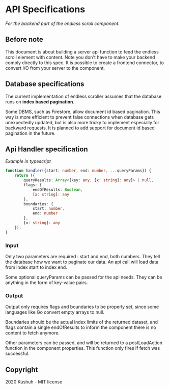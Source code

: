 # API Specifications
*For the backend part of the endless scroll component.*

## Before note

This document is about building a server api function to feed the endless scroll element with content. Note you don't have to make your backend comply directly to this spec. It is possible to create a frontend connector, to convert I/O from your server to the component.

## Database specifications

The current implementation of endless scroller assumes that the database runs on **index based pagination**. 

Some DBMS, such as Firestore, allow document id based pagination. This way is more efficient to prevent false connections when database gets unexpectedly updated, but is also more tricky to implement especially for backward requests. It is planned to add support for document id based pagination in the future.

## Api Handler specification
*Example in typescript*
```typescript
function handler({start: number, end: number, ...queryParams}) {
    return ({
        queryResults: Array<{key: any, [x: string]: any}> | null,
        flags: {
            endOfResults: Boolean,
            [x: string]: any
        },
        boundaries: {
            start: number,
            end: number
        },
        [x: string]: any
    });
}
```

### Input

Only two parameters are required : start and end, both numbers. They tell the database how we want to paginate our data. An api call will load data from index start to index end.

Some optional queryParams can be passed for the api needs. They can be anything in the form of key-value pairs.

### Output

Output only requires flags and boundaries to be properly set, since some languages like Go convert empty arrays to null.

Boundaries should be the actual index limits of the returned dataset, and flags contain a single endOfResults to inform the component there is no content to fetch anymore.

Other parameters can be passed, and will be returned to a postLoadAction function in the component properties. This function only fires if fetch was successful.

## Copyright
2020 Kushuh - MIT license